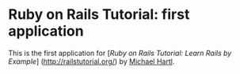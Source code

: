#  Ruby on Rails Tutorial:  first application

This is the first application for
[*Ruby on Rails Tutorial:  Learn Rails by Example*]
(http://railstutorial.org/)
by [Michael Hartl](http://michaelhartl.com/).
